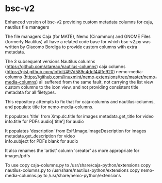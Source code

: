 # bsc-v2
Enhanced version of bsc-v2 providing custom metadata columns for caja, nautilus file managers

The file managers Caja (for MATE), Nemo (Cinammon) and GNOME Files (formerly Nautilus) all have a related code
base for which bsc-v2.py was written by Giacomo Bordiga to provide custom columns with extra metadata.

The 3 subsequent versions Nautilus columns (https://github.com/atareao/nautilus-columns)
caja columns (https://gist.github.com/infirit/497d589c4dcf44ffe920) nemo-media-columns 
(https://github.com/linuxmint/nemo-extensions/tree/master/nemo-media-columns) all suffered from the same
fault, not carrying the list view custom columns to the icon view, and not providing consistent title
metadata for all filetypes.

This repository attempts to fix that for caja-columns and nautilus-columns, and populate title for nemo-media-columns.

It populates 'title' from
  Xmp.dc.title for images
  metadata.get_title for video 
  info.title for PDFs
  audio['title'] for audio
  
It populates 'description' from
  Exif.Image.ImageDescription for images
  metadata.get_description for video  
  info.subject for PDFs
  blank for audio

It also renames the 'artist' column 'creator' as more appropriate for images/pdfs

To use
  copy caja-columns.py to /usr/share/caja-python/extensions
  copy nautilus-columns.py to /usr/share/nautilus-python/extensions
  copy nemo-media-columns.py to /usr/share/nemo-python/extensions

